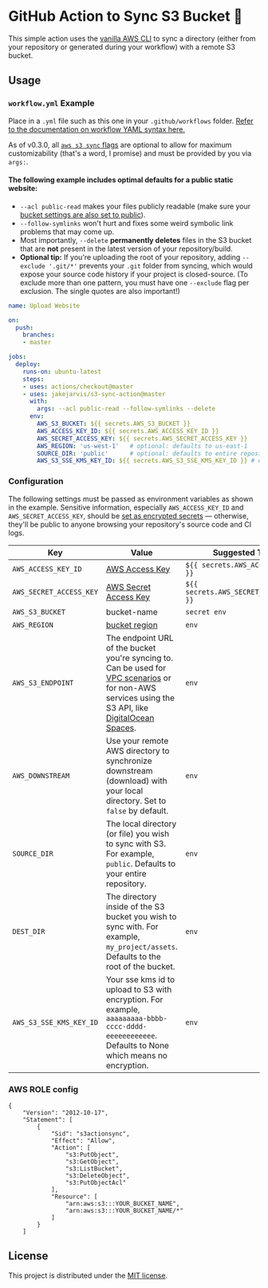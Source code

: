 # GitHub Action to Sync S3 Bucket 🔄

This simple action uses the [vanilla AWS CLI](https://docs.aws.amazon.com/cli/index.html) to sync a directory (either from your repository or generated during your workflow) with a remote S3 bucket.


## Usage

### `workflow.yml` Example

Place in a `.yml` file such as this one in your `.github/workflows` folder. [Refer to the documentation on workflow YAML syntax here.](https://help.github.com/en/articles/workflow-syntax-for-github-actions)

As of v0.3.0, all [`aws s3 sync` flags](https://docs.aws.amazon.com/cli/latest/reference/s3/sync.html) are optional to allow for maximum customizability (that's a word, I promise) and must be provided by you via `args:`.

#### The following example includes optimal defaults for a public static website:

- `--acl public-read` makes your files publicly readable (make sure your [bucket settings are also set to public](https://docs.aws.amazon.com/AmazonS3/latest/dev/WebsiteAccessPermissionsReqd.html)).
- `--follow-symlinks` won't hurt and fixes some weird symbolic link problems that may come up.
- Most importantly, `--delete` **permanently deletes** files in the S3 bucket that are **not** present in the latest version of your repository/build.
- **Optional tip:** If you're uploading the root of your repository, adding `--exclude '.git/*'` prevents your `.git` folder from syncing, which would expose your source code history if your project is closed-source. (To exclude more than one pattern, you must have one `--exclude` flag per exclusion. The single quotes are also important!)

```yaml
name: Upload Website

on:
  push:
    branches:
    - master

jobs:
  deploy:
    runs-on: ubuntu-latest
    steps:
    - uses: actions/checkout@master
    - uses: jakejarvis/s3-sync-action@master
      with:
        args: --acl public-read --follow-symlinks --delete
      env:
        AWS_S3_BUCKET: ${{ secrets.AWS_S3_BUCKET }}
        AWS_ACCESS_KEY_ID: ${{ secrets.AWS_ACCESS_KEY_ID }}
        AWS_SECRET_ACCESS_KEY: ${{ secrets.AWS_SECRET_ACCESS_KEY }}
        AWS_REGION: 'us-west-1'   # optional: defaults to us-east-1
        SOURCE_DIR: 'public'      # optional: defaults to entire repository
        AWS_S3_SSE_KMS_KEY_ID: ${{ secrets.AWS_S3_SSE_KMS_KEY_ID }} # optional: defaults to None
```


### Configuration

The following settings must be passed as environment variables as shown in the example. Sensitive information, especially `AWS_ACCESS_KEY_ID` and `AWS_SECRET_ACCESS_KEY`, should be [set as encrypted secrets](https://help.github.com/en/articles/virtual-environments-for-github-actions#creating-and-using-secrets-encrypted-variables) — otherwise, they'll be public to anyone browsing your repository's source code and CI logs.

| Key | Value | Suggested Type | Required | Default |
| --- | ----- | -------------- |--------- | ------- |
| `AWS_ACCESS_KEY_ID` | [AWS Access Key](https://docs.aws.amazon.com/general/latest/gr/managing-aws-access-keys.html) | `${{ secrets.AWS_ACCESS_KEY_ID }}` | **Yes** | N/A |
| `AWS_SECRET_ACCESS_KEY` | [AWS Secret Access Key](https://docs.aws.amazon.com/general/latest/gr/managing-aws-access-keys.html) | `${{ secrets.AWS_SECRET_ACCESS_KEY }}` | **Yes** | N/A |
| `AWS_S3_BUCKET` | bucket-name | `secret env` | **Yes** | N/A                                                                |
| `AWS_REGION` | [bucket region](https://docs.aws.amazon.com/AWSEC2/latest/UserGuide/using-regions-availability-zones.html#concepts-available-regions) | `env` | No | `us-east-1`                                                        |
| `AWS_S3_ENDPOINT` | The endpoint URL of the bucket you're syncing to. Can be used for [VPC scenarios](https://aws.amazon.com/blogs/aws/new-vpc-endpoint-for-amazon-s3/) or for non-AWS services using the S3 API, like [DigitalOcean Spaces](https://www.digitalocean.com/community/tools/adapting-an-existing-aws-s3-application-to-digitalocean-spaces). | `env` | No | Automatic (`s3.amazonaws.com` or AWS's region-specific equivalent) |
| `AWS_DOWNSTREAM` | Use your remote AWS directory to synchronize downstream (download) with your local directory. Set to `false` by default. | `env` | No | `us-east-1` |
| `SOURCE_DIR` | The local directory (or file) you wish to sync with S3. For example, `public`. Defaults to your entire repository. | `env` | No | `./` (root of cloned repository) |
| `DEST_DIR` | The directory inside of the S3 bucket you wish to sync with. For example, `my_project/assets`. Defaults to the root of the bucket. | `env` | No | `/` (root of bucket) |
| `AWS_S3_SSE_KMS_KEY_ID` | Your sse kms id to upload to S3 with encryption. For example, `aaaaaaaaa-bbbb-cccc-dddd-eeeeeeeeeeee`. Defaults to None which means no encryption. | `env` | No | N/A                                                                | |


### AWS ROLE config

```
{
    "Version": "2012-10-17",
    "Statement": [
        {
            "Sid": "s3actionsync",
            "Effect": "Allow",
            "Action": [
                "s3:PutObject",
                "s3:GetObject",
                "s3:ListBucket",
                "s3:DeleteObject",
                "s3:PutObjectAcl"
            ],
            "Resource": [
                "arn:aws:s3:::YOUR_BUCKET_NAME",
                "arn:aws:s3:::YOUR_BUCKET_NAME/*"
            ]
        }
    ]
```

## License

This project is distributed under the [MIT license](LICENSE.md).
